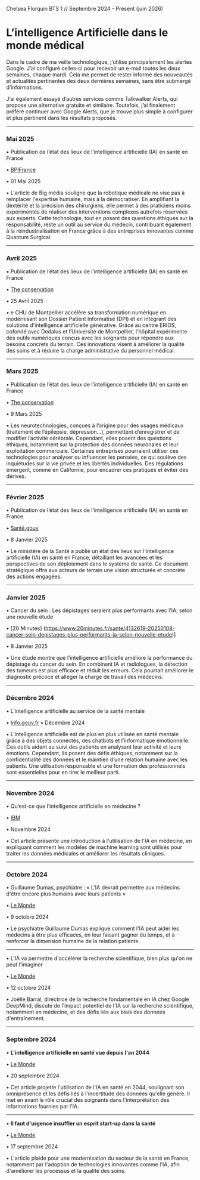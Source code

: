 Chelsea Florquin BTS 1 // Septembre 2024 - Présent (juin 2026)

# L’intelligence Artificielle dans le monde médical
Dans le cadre de ma veille technologique, j’utilise principalement les alertes Google. J’ai configuré celles-ci pour recevoir un e-mail toutes les deux semaines, chaque mardi. Cela me permet de rester informé des nouveautés et actualités pertinentes des deux dernières semaines, sans être submergé d’informations.

J’ai également essayé d’autres services comme Talkwalker Alerts, qui propose une alternative gratuite et similaire. Toutefois, j’ai finalement préféré continuer avec Google Alerts, que je trouve plus simple à configurer et plus pertinent dans les résultats proposés.
________________________________________
### Mai 2025
• Publication de l’état des lieux de l’intelligence artificielle (IA) en santé en France

• [BPIFrance](https://bigmedia.bpifrance.fr/nos-actualites/robotique-elle-ne-remplace-pas-lexpertise-humaine-elle-la-democratise)

• 01 Mai 2025

• L'article de Big média souligne que la robotique médicale ne vise pas à remplacer l'expertise humaine, mais à la démocratiser. En amplifiant la dextérité et la précision des chirurgiens, elle permet à des praticiens moins expérimentés de réaliser des interventions complexes autrefois réservées aux experts. Cette technologie, tout en posant des questions éthiques sur la responsabilité, reste un outil au service du médecin, contribuant également à la réindustrialisation en France grâce à des entreprises innovantes comme Quantum Surgical.
________________________________________

### Avril 2025
• Publication de l’état des lieux de l’intelligence artificielle (IA) en santé en France

• [The conservation ](https://www.usine-digitale.fr/article/de-la-modernisation-du-dpi-a-l-ia-generative-comment-le-chu-de-montpellier-accelere-sa-mue-numerique.N2231083)

• 25 Avril 2025

• e CHU de Montpellier accélère sa transformation numérique en modernisant son Dossier Patient Informatisé (DPI) et en intégrant des solutions d'intelligence artificielle générative. Grâce au centre ERIOS, cofondé avec Dedalus et l’Université de Montpellier, l'hôpital expérimente des outils numériques conçus avec les soignants pour répondre aux besoins concrets du terrain. Ces innovations visent à améliorer la qualité des soins et à réduire la charge administrative du personnel médical.
________________________________________
### Mars 2025
• Publication de l’état des lieux de l’intelligence artificielle (IA) en santé en France

• [The conservation ](https://theconversation.com/neurotechnologies-nos-pensees-seront-elles-a-vendre-251531)

• 9 Mars 2025

• Les neurotechnologies, conçues à l’origine pour des usages médicaux (traitement de l’épilepsie, dépression…), permettent d’enregistrer et de modifier l’activité cérébrale. Cependant, elles posent des questions éthiques, notamment sur la protection des données neuronales et leur exploitation commerciale. Certaines entreprises pourraient utiliser ces technologies pour analyser ou influencer les pensées, ce qui soulève des inquiétudes sur la vie privée et les libertés individuelles. Des régulations émergent, comme en Californie, pour encadrer ces pratiques et éviter des dérives.
________________________________________

### Février 2025
• Publication de l’état des lieux de l’intelligence artificielle (IA) en santé en France

• [Santé.gouv](https://sante.gouv.fr/actualites/presse/communiques-de-presse/article/publication-de-l-etat-des-lieux-de-l-intelligence-artificielle-ia-en-sante-en)

• 8 Janvier 2025

• Le ministère de la Santé a publié un état des lieux sur l'intelligence artificielle (IA) en santé en France, détaillant les avancées et les perspectives de son déploiement dans le système de santé. Ce document stratégique offre aux acteurs de terrain une vision structurée et concrète des actions engagées.
________________________________________

### Janvier 2025
• Cancer du sein : Les dépistages seraient plus performants avec l’IA, selon une nouvelle étude

• [20 Minutes] (https://www.20minutes.fr/sante/4132619-20250108-cancer-sein-depistages-plus-performants-ia-selon-nouvelle-etude)]

• 8 Janvier 2025

• Une étude montre que l’intelligence artificielle améliore la performance du dépistage du cancer du sein. En combinant IA et radiologues, la détection des tumeurs est plus efficace et réduit les erreurs. Cela pourrait améliorer le diagnostic précoce et alléger la charge de travail des médecins.
________________________________________
### Décembre 2024
• L’intelligence artificielle au service de la santé mentale

• [Info.gouv.fr](https://www.info.gouv.fr/actualite/lintelligence-artificielle-au-service-de-la-sante-mentale)
• Décembre 2024

• L’intelligence artificielle est de plus en plus utilisée en santé mentale grâce à des objets connectés, des chatbots et l’informatique émotionnelle. Ces outils aident au suivi des patients en analysant leur activité et leurs émotions. Cependant, ils posent des défis éthiques, notamment sur la confidentialité des données et le maintien d’une relation humaine avec les patients. Une utilisation responsable et une formation des professionnels sont essentielles pour en tirer le meilleur parti.
________________________________________
### Novembre 2024
• Qu’est-ce que l’intelligence artificielle en médecine ?

• [IBM](https://www.ibm.com/fr-fr/topics/artificial-intelligence-medicine#:~:text=En%20m%C3%A9decine%2C%20l'intelligence%20artificielle,et%20l'exp%C3%A9rience%20des%20patients)

• Novembre 2024

• Cet article présente une introduction à l'utilisation de l'IA en médecine, en expliquant comment les modèles de machine learning sont utilisés pour traiter les données médicales et améliorer les résultats cliniques. 
________________________________________
### Octobre 2024
• Guillaume Dumas, psychiatre : « L'IA devrait permettre aux médecins d'être encore plus humains avec leurs patients »

• [Le Monde](https://www.lemonde.fr/sante/article/2024/10/09/guillaume-dumas-psychiatre-l-ia-devrait-permettre-aux-medecins-d-etre-encore-plus-humains-avec-leurs-patients_6347480_1651302.html )

• 9 octobre 2024

• Le psychiatre Guillaume Dumas explique comment l'IA peut aider les médecins à être plus efficaces, en leur faisant gagner du temps, et à renforcer la dimension humaine de la relation patiente.
________________________________________
• L'IA va permettre d'accélérer la recherche scientifique, bien plus qu'on ne peut l'imaginer

• [Le Monde](https://www.lemonde.fr/economie/article/2024/10/12/l-ia-va-permettre-d-accelerer-la-recherche-scientifique-bien-plus-qu-on-ne-peut-l-imaginer_6349704_3234.html )

• 12 octobre 2024

• Joëlle Barral, directrice de la recherche fondamentale en IA chez Google DeepMind, discute de l'impact potentiel de l'IA sur la recherche scientifique, notamment en médecine, et des défis liés aux biais des données d'entraînement.
________________________________________
### Septembre 2024
•  **L'intelligence artificielle en santé vue depuis l'an 2044**

• [Le Monde](https://www.lemonde.fr/sante/article/2024/09/20/l-intelligence-artificielle-en-sante-vue-depuis-l-an-2044_6325469_1651302.html)

• 20 septembre 2024

• Cet article projette l'utilisation de l'IA en santé en 2044, soulignant son omniprésence et les défis liés à l'incertitude des données qu'elle génère. Il met en avant le rôle crucial des soignants dans l'interprétation des informations fournies par l'IA.
____________
•  **Il faut d'urgence insuffler un esprit start-up dans la santé**

• [Le Monde](https://www.lemonde.fr/sciences/article/2024/09/17/il-faut-d-urgence-insuffler-un-esprit-start-up-dans-la-sante_6321490_1650684.html )

• 17 septembre 2024

•  L'article plaide pour une modernisation du secteur de la santé en France, notamment par l'adoption de technologies innovantes comme l'IA, afin d'améliorer les processus et la qualité des soins.

